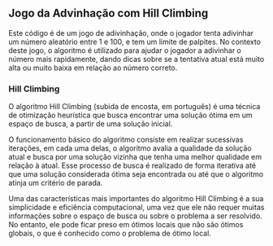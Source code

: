 ## Jogo da Advinhação com Hill Climbing

Este código é de um jogo de adivinhação, onde o jogador tenta adivinhar um número aleatório entre 1 e 100, e tem um limite de palpites.
No contexto deste jogo, o algoritmo é utilizado para ajudar o jogador a adivinhar o número mais rapidamente, dando
dicas sobre se a tentativa atual está muito alta ou muito baixa em relação ao número correto.

### Hill Climbing

O algoritmo Hill Climbing (subida de encosta, em português) é uma técnica de otimização heurística que busca encontrar uma solução ótima em um 
espaço de busca, a partir de uma solução inicial.

O funcionamento básico do algoritmo consiste em realizar sucessivas iterações, em cada uma delas, o algoritmo avalia a qualidade da solução 
atual e busca por uma solução vizinha que tenha uma melhor qualidade em relação à atual. Esse processo de busca é realizado de forma iterativa 
até que uma solução considerada ótima seja encontrada ou até que o algoritmo atinja um critério de parada.

Uma das características mais importantes do algoritmo Hill Climbing é a sua simplicidade e eficiência computacional, uma vez que ele não requer 
muitas informações sobre o espaço de busca ou sobre o problema a ser resolvido. No entanto, ele pode ficar preso em ótimos locais que não são ótimos 
globais, o que é conhecido como o problema de ótimo local.

